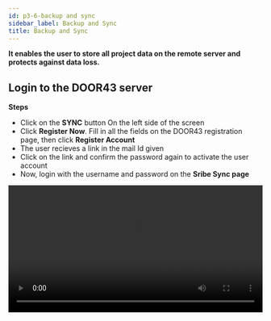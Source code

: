 ```yaml
---
id: p3-6-backup and sync
sidebar_label: Backup and Sync
title: Backup and Sync
---
```

**It enables the user to store all project data on the remote server and protects against data loss.**

<p><h2>Login to the DOOR43 server</h2></p>

 
**Steps**

- Click on the **SYNC** button On the left side of the screen
- Click **Register Now**. Fill in all the fields on the DOOR43 registration page, then click **Register Account**
- The user recieves a link in the mail Id given
- Click on the link and confirm the password again to activate the user account
- Now, login with the username and password on the **Sribe Sync page**
<video controls src="/assets/Logintotheserver.mov" width="100%" type="video/mov"/>

<p><h2>Cloud Sync</h2></p>

**Steps**

- Enter a valid username and password to access your DOOR 43 account 
- Select the project you wish to work on, from the **SYNC** pane
- After selecting the desired project click the **CLOUD SYNC** button on the SYNC pane 
- A progress bar will appear, showing the status and completion of the **sync** process
- Once the project is successfully synced, it will be listed at the bottom of the CLOUD PROJECTS pane

<video controls src="/assets/cloudsync.mov" width="100%" type="video/mp4"/>



<p><h2>Offline Sync</h2></p>

**Steps**

- Enter a valid username and password to access your DOOR 43 account
- In the CLOUD PROJECTS pane, enter the project owner's username in the specified field
- Choose the project you wish to download to your local system
- The selected project will be filtered, and the CLOUD PROJECTS pane will show the **OFFLINE SYNC** button
- By clicking the **OFFLINE SYNC** button, you can download the project to your local system
- The downloaded project will appear in the **SYNC** pane 
- To edit the downloaded project, navigate to the PROJECTS page and choose the downloaded project 

<video controls src="/assets/offlinesync.mov" width="100%" type="video/mp4"/>



<n><p><h2> Contribute to a shared project</h2></p></n>

**Steps**

**Project owner**

- The project owner has to login to DOOR43, https://git.door43.org/
- Select the Project to **collaborate**
- Click on the collaborator tab
- Add the names of the collaborators
- Select **Add Collaborator**
- Give access to the collaborator either as **Administrator, Write, or Read**

**Collaborator**

- Go to the **Sync** page
- Login to the DOOR43 account
- The user/collaborator can then enter the project owner's name in the given field on the Sync page of Scribe
- Select the project to work
- Click on **offline sync** on the top right side 
- The project will be synced to Scribe
- A notification stating 'project sync to scribe successful' will appear in the bottom left side
- The project has now been set up for work 

<video controls src="/assets/collabsync.mov" width="100%" type="video/mp4"/>



<p><h2>How to sync a project</h2></p>

**Steps**

- Click on the **Sync** button on the left side of the window
 (If you are a new user, Create a new account in DOOR43)
- Login to the DOOR43 account in the sync page
- A list of all user projects will appear on the left of the sync window 
- The right side of the screen will display all projects saved on the DOOR43 remote server
- Drag and drop a project to the container placed on the right side of the screen
- On the top of the screen, the user can see the uploading progress bar
- The project will then be uploaded to the DOOR43 remote server and displayed to the user in the right-hand column of the screen
<video controls src="/assets/syncaproject.mov" width="100%" type="video/mp4"/>

<p><h2>Sync a project from the project module</h2></p>

A project can be directly synced by the user from the project module.

**Steps**

- Click on the project module and open a project
- Click the **Sync** button
- The uploading progress bar will be displayed at the top
- (Login to the DOOR43 server if you are not done yet)
<video controls src="/assets/projectsync.mov" width="100%" type="video/mp4"/>

<p><h2>Sync back a project from the DOOR43 remote server</h2></p>

The user can **Sync** a project from the server to the local system. Ensure that the project file is not in the local system otherwise the project file will get mergerd into the local system.

**Steps**   

- Click on the **Sync** button Login to the DOOR43 account on the right side of the column
- It lists every project on the door 43 server
- (The project should not be saved)
- Drag and drop a project from the DOOR43 server list into the container on the left side of the screen
- With this, a project will be synced back from the server

<video controls src="/assets/syncback.mov" width="100%" type="video/mov"/>

<p><h2>Merge a project from the DOOR43 remote server</h2></p>


**Steps**

- Click on the **Sync** button,login to the DOOR43 account
- It displays all the projects in the door 43 server at the right side of the column
- Drag and drop a project from the DOOR43 server list into the container on the left side of the screen
- The progress bar will appear
- (You can undo the merging process by clicking the undo button before counting down to an end)
- This will merge a project from the server
<video controls src="/assets/merge.mov" width="100%" type="video/mov"/>


<p><h2>Creating a backup when merging a project from the server</h2></p>

**Steps**

- Go to the folder **Appdata** in the system setting
- Open your project backup folder to see your backups
- To retrieve the previous data, copy and paste the data into the project folder
 
<video controls src="/assets/backups.mov" width="100%" type="video/mov"/>
<p> </p>

*Note*
 - When we perform a **Sync** merge operation, a backup is added to the backup folder, and the maximum number of backups is currently 5, with the older backups being rolled out from the list
 - An error for conflicting project data may occur when importing projects back into Scribe. Scribe does not handle it automatically
 - When the user receives an error message, it must be resolved by the user
 

